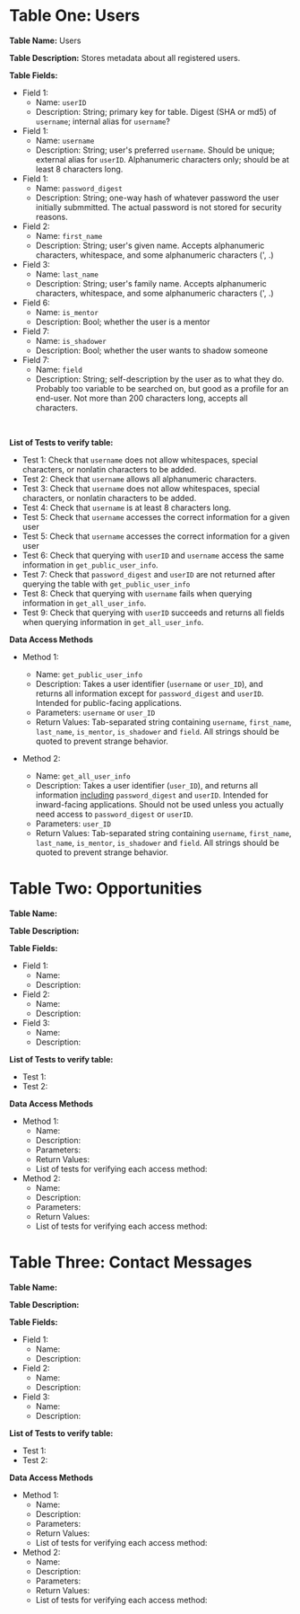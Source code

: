 <!-- Lists descriptions for tables and functions being created for the project -->

<!-- Add the following for each table -->
<!-- Table Name
Table Description
For Each field provide a name and short description
List of tests for each table -->

<!-- For each data access method (POST, PUT, GET, DELETE) required to get data to display provide the following -->
<!-- Name
Description
Parameters
Return Values
List of tests for verifying each access method -->

# Table One: Users
**Table Name:** Users

**Table Description:** 
Stores metadata about all registered users.

**Table Fields:**
- Field 1:
    - Name: `userID`
    - Description: String; primary key for table. Digest (SHA or md5) of `username`; internal alias for `username`?
- Field 1:
    - Name: `username`
    - Description: String; user's preferred `username`. Should be unique; external alias for `userID`. Alphanumeric characters only; should be at least 8 characters long.
- Field 1:
    - Name: `password_digest`
    - Description: String; one-way hash of whatever password the user initially submmitted. The actual password is not stored for security reasons.
- Field 2:
    - Name: `first_name`
    - Description: String; user's given name. Accepts alphanumeric characters, whitespace, and some alphanumeric characters (', .)
- Field 3:
    - Name: `last_name`
    - Description: String; user's family name. Accepts alphanumeric characters, whitespace, and some alphanumeric characters (', .)
- Field 6:
    - Name: `is_mentor`
    - Description: Bool; whether the user is a mentor
- Field 7:
    - Name: `is_shadower`
    - Description: Bool; whether the user wants to shadow someone
- Field 7:
    - Name: `field`
    - Description: String; self-description by the user as to what they do. Probably too variable to be searched on, but good as a profile for an end-user. Not more than 200 characters long, accepts all characters.
<br>

**List of Tests to verify table:**
- Test 1: Check that `username` does not allow whitespaces, special characters, or nonlatin characters to be added.
- Test 2: Check that `username` allows all alphanumeric characters.
- Test 3: Check that `username` does not allow whitespaces, special characters, or nonlatin characters to be added.
- Test 4: Check that `username` is at least 8 characters long.
- Test 5: Check that `username` accesses the correct information for a given user
- Test 5: Check that `username` accesses the correct information for a given user
- Test 6: Check that querying with `userID` and `username` access the same information in `get_public_user_info`.
- Test 7: Check that `password_digest` and `userID` are not returned after querying the table with `get_public_user_info`
- Test 8: Check that querying with `username` fails when querying information in `get_all_user_info`.
- Test 9: Check that querying with `userID` succeeds and returns all fields when querying information in `get_all_user_info`.


**Data Access Methods**
- Method 1:
    - Name: `get_public_user_info`
    - Description: Takes a user identifier (`username` or `user_ID`), and returns all information except for `password_digest` and `userID`. Intended for public-facing applications.
    - Parameters: `username` or `user_ID`
    - Return Values: Tab-separated string containing `username`, `first_name`, `last_name`, `is_mentor`, `is_shadower` and `field`. All strings should be quoted to prevent strange behavior.

- Method 2:
    - Name: `get_all_user_info`
    - Description: Takes a user identifier (`user_ID`), and returns all information <u>including</u> `password_digest` and `userID`. Intended for inward-facing applications. Should not be used unless you actually need access to `password_digest` or `userID`.
    - Parameters: `user_ID`
    - Return Values: Tab-separated string containing `username`, `first_name`, `last_name`, `is_mentor`, `is_shadower` and `field`. All strings should be quoted to prevent strange behavior.

# Table Two: Opportunities
**Table Name:**

**Table Description:**

**Table Fields:**
- Field 1:
    - Name:
    - Description:
- Field 2:
    - Name:
    - Description:
- Field 3:
    - Name:
    - Description:

**List of Tests to verify table:**
- Test 1:
- Test 2:

**Data Access Methods**
- Method 1:
    - Name: 
    - Description:
    - Parameters:
    - Return Values:
    - List of tests for verifying each access method:
- Method 2:
    - Name:
    - Description:
    - Parameters:
    - Return Values:
    - List of tests for verifying each access method:

# Table Three: Contact Messages
**Table Name:**

**Table Description:**

**Table Fields:**
- Field 1:
    - Name:
    - Description:
- Field 2:
    - Name:
    - Description:
- Field 3:
    - Name:
    - Description:

**List of Tests to verify table:**
- Test 1:
- Test 2:

**Data Access Methods**
- Method 1:
    - Name:
    - Description:
    - Parameters:
    - Return Values:
    - List of tests for verifying each access method:
- Method 2:
    - Name:
    - Description:
    - Parameters:
    - Return Values:
    - List of tests for verifying each access method:
